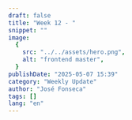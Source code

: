 ```yaml
---
draft: false
title: "Week 12 - "
snippet: ""
image:
  {
    src: "../../assets/hero.png",
    alt: "frontend master",
  }
publishDate: "2025-05-07 15:39"
category: "Weekly Update"
author: "José Fonseca"
tags: []
lang: "en"
---
```


